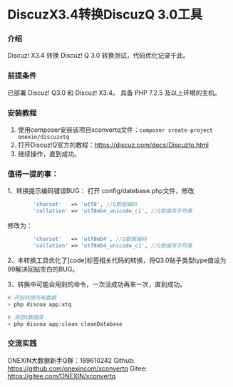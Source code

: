 # DiscuzX3.4转换DiscuzQ 3.0工具

### 介绍
Discuz! X3.4 转换 Discuz! Q 3.0 转换测试，代码优化记录于此。


### 前提条件

已部署 Discuz! Q3.0 和 Discuz! X3.4。
具备 PHP 7.2.5 及以上环境的主机。

### 安装教程

1.  使用composer安装该项目xconvertq文件：```composer create-project onexin/discuzxtq```
2.  打开Discuz!Q官方的教程：https://discuz.com/docs/Discuzto.html
3.  继续操作，直到成功。

### 值得一提的事：
1、转换提示编码错误BUG：
打开 config/datebase.php文件，修改
```php
        'charset'   => 'utf8', //Q数据编码
        'collation' => 'utf8mb4_unicode_ci', //Q数据库字符集
```
修改为：
```php
        'charset'   => 'utf8mb4', //Q数据编码
        'collation' => 'utf8mb4_unicode_ci', //Q数据库字符集
```

2、本转换工具优化了[code]标签相关代码的转换，将Q3.0贴子类型type值设为99解决回贴空白的BUG。

3、转换中可能会用到的命令，一次没成功再来一次，直到成功。
```sh
# 开始转换所有数据
> php discoa app:xtq

# 清空Q数据库
> php discoa app:clean cleanDatabase
```

### 交流实践
ONEXIN大数据新手Q群：189610242
Github: https://github.com/onexincom/xconvertq
Gitee: https://gitee.com/ONEXIN/xconvertq
